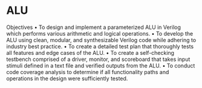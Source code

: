 # ALU
Objectives
•	To design and implement a parameterized ALU in Verilog which performs various arithmetic and logical operations. 
•	To develop the ALU using clean, modular, and synthesizable Verilog code while adhering to industry best practice.
•	To create a detailed test plan that thoroughly tests all features and edge cases of the ALU.
•	To create a self-checking testbench comprised of a driver, monitor, and scoreboard that takes input stimuli defined in a text file and verified outputs from the ALU. 
•	To conduct code coverage analysis to determine if all functionality paths and operations in the design were sufficiently tested.
